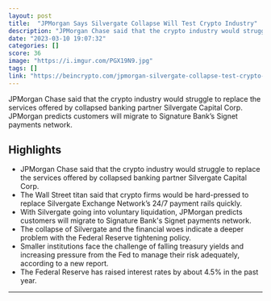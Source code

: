 ```yaml
---
layout: post
title:  "JPMorgan Says Silvergate Collapse Will Test Crypto Industry"
description: "JPMorgan Chase said that the crypto industry would struggle to replace the services offered by collapsed banking partner Silvergate Capital Corp. JPMorgan predicts customers will migrate to Signature Bank’s Signet payments network."
date: "2023-03-10 19:07:32"
categories: []
score: 36
image: "https://i.imgur.com/PGX19N9.jpg"
tags: []
link: "https://beincrypto.com/jpmorgan-silvergate-collapse-test-crypto-industry/"
---
```


JPMorgan Chase said that the crypto industry would struggle to replace the services offered by collapsed banking partner Silvergate Capital Corp. JPMorgan predicts customers will migrate to Signature Bank’s Signet payments network.

## Highlights

- JPMorgan Chase said that the crypto industry would struggle to replace the services offered by collapsed banking partner Silvergate Capital Corp.
- The Wall Street titan said that crypto firms would be hard-pressed to replace Silvergate Exchange Network’s 24/7 payment rails quickly.
- With Silvergate going into voluntary liquidation, JPMorgan predicts customers will migrate to Signature Bank's Signet payments network.
- The collapse of Silvergate and the financial woes indicate a deeper problem with the Federal Reserve tightening policy.
- Smaller institutions face the challenge of falling treasury yields and increasing pressure from the Fed to manage their risk adequately, according to a new report.
- The Federal Reserve has raised interest rates by about 4.5% in the past year.

---
